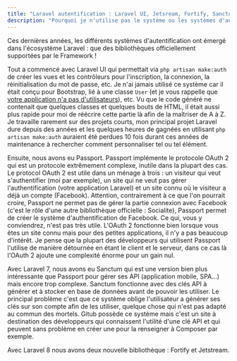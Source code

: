 ```yaml
---
title: "Laravel autentification : Laravel UI, Jetsream, Fortify, Sanctum, Passport…"
description: "Pourquoi je n'utilise pas le système ou les systèmes d'authentification proposés par Laravel ?"
---
```


Ces dernières années, les différents systèmes d'autentification ont émergé dans l'écosystème Laravel : que des bibliothèques officiellement supportées par le Framework !

Tout a commencé avec Laravel UI qui permettait via `php artisan make:auth` de créer les vues et les contrôleurs pour l'inscription, la connexion, la réinitialisation du mot de passe, etc. Je n'ai jamais utilisé ce système car il était conçu pour Bootstrap, lié à une classe `User` (et je vous rappelle que [votre application n'a pas d'utilisateurs](/posts/2017-07-18-your-app-doesnt-have-users.html)), etc. Vu que le code généré ne contenait que quelques classes et quelques bouts de HTML, il était aussi plus rapide pour moi de réécrire cette partie là afin de la maîtriser de A à Z. Je travaille rarement sur des projets courts, mon principal projet Laravel dure depuis des années et les quelques heures de gagnées en utilisant `php artisan make:auth` auraient été perdues 10 fois durant ces années de maintenance à rechercher comment personnaliser tel ou tel élément.

Ensuite, nous avons eu Passport. Passport implémente le protocole OAuth 2 qui est un protocole extrêmement complexe, inutile dans la plupart des cas. Le protocol OAuth 2 est utile dans un ménage à trois : un visiteur qui veut s'authentifier (moi par exemple), un site qui ne veut pas gérer l'authentification (votre application Laravel) et un site connu où le visiteur a déjà un compte (Facebook). Attention, contrairement à ce que l'on pourrait croire, Passport ne permet pas de gérer la partie connexion avec Facebook (c'est le rôle d'une autre bibliothèque officielle : Socialite), Passport permet de créer le système d'authentification de Facebook. Ce qui, vous y conviendrez, n'est pas très utile. L'OAuth 2 fonctionne bien lorsque vous êtes un site connu mais pour des petites applications, il n'y a pas beaucoup d'intérêt. Je pense que la plupart des développeurs qui utilisent Passport l'utilise de manière détournée en étant le client et le serveur, dans ce cas là l'OAuth 2 ajoute une complexité énorme pour un gain nul.

Avec Laravel 7, nous avons eu Sanctum qui est une version bien plus intéressante que Passport pour gérer ses API (application mobile, SPA…) mais encore trop complexe. Sanctum fonctionne avec des clés API à générer et à stocker en base de données avant de pouvoir les utiliser. Le principal problème c'est que ce système oblige l'utilisateur a générer ses clés sur son compte afin de les utiliser, quelque chose qui n'est pas adapté au commun des mortels. Gitub possède ce système mais c'est un site à destination des développeurs qui connaissent l'utilité d'une clé API et qui peuvent sans problème en créer une pour la renseigner à Composer par exemple.

Avec Laravel 8 nous avons deux nouvelle bibliothèque : Fortify et Jetstream.